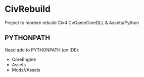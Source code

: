
CivRebuild
==========

Project to modern rebuild Civ4 CvGameCoreDLL & Assets/Python


PYTHONPATH
----------

Need add to PYTHONPATH (on IDE):
* CoreEngine
* Assets
* Mods/<mod name>/Assets

